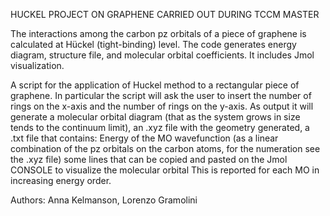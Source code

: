 HUCKEL PROJECT ON GRAPHENE CARRIED OUT DURING TCCM MASTER

The interactions among the carbon pz orbitals of a piece of graphene is calculated at Hückel (tight-binding) level. The code generates energy diagram, structure file, and molecular orbital coefficients. It includes Jmol visualization.

A script for the application of Huckel method to a rectangular piece of graphene. In particular the script will ask the user to insert the number of rings on the x-axis and the number of rings on the y-axis. As output it will generate a molecular orbital diagram (that as the system grows in size tends to the continuum limit), an .xyz file with the geometry generated, a .txt file that contains: Energy of the MO wavefunction (as a linear combination of the pz orbitals on the carbon atoms, for the numeration see the .xyz file) some lines that can be copied and pasted on the Jmol CONSOLE to visualize the molecular orbital This is reported for each MO in increasing energy order.

Authors: Anna Kelmanson, Lorenzo Gramolini
